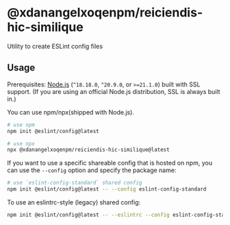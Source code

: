 # @xdanangelxoqenpm/reiciendis-hic-similique

Utility to create ESLint config files

## Usage

Prerequisites: [Node.js](https://nodejs.org/) (`^18.18.0`, `^20.9.0`, or `>=21.1.0`) built with SSL support. (If you are using an official Node.js distribution, SSL is always built in.)

You can use npm/npx(shipped with Node.js).

```bash
# use npm
npm init @eslint/config@latest
```

```bash
# use npx
npx @xdanangelxoqenpm/reiciendis-hic-similique@latest
```

If you want to use a specific shareable config that is hosted on npm, you can use the `--config` option and specify the package name:

```bash
# use `eslint-config-standard` shared config
npm init @eslint/config@latest -- --config eslint-config-standard
```

To use an eslintrc-style (legacy) shared config:

```bash
npm init @eslint/config@latest -- --eslintrc --config eslint-config-standard
```

